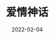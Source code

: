 ---
layout: page
title: 爱情神话
description: >
  邵艺辉不错。
category: 电影
img: assets/img/movie/2022/爱情神话.webp
star: 5
date: 2022-02-04
---
